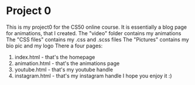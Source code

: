 # Project 0

This is my project0 for the CS50 online course. It is essentially a blog page for animations, that I created.
The "video" folder contains my animations
The "CSS files" contains my .css and .scss files
The "Pictures" contains my bio pic and my logo 
There a four pages:
  1. index.html - that's the homepage
  2. animation.html - that's the animations page
  3. youtube.html - that's my youtube handle
  4. instagram.html - that's my instagram handle
   I hope you enjoy it :)
